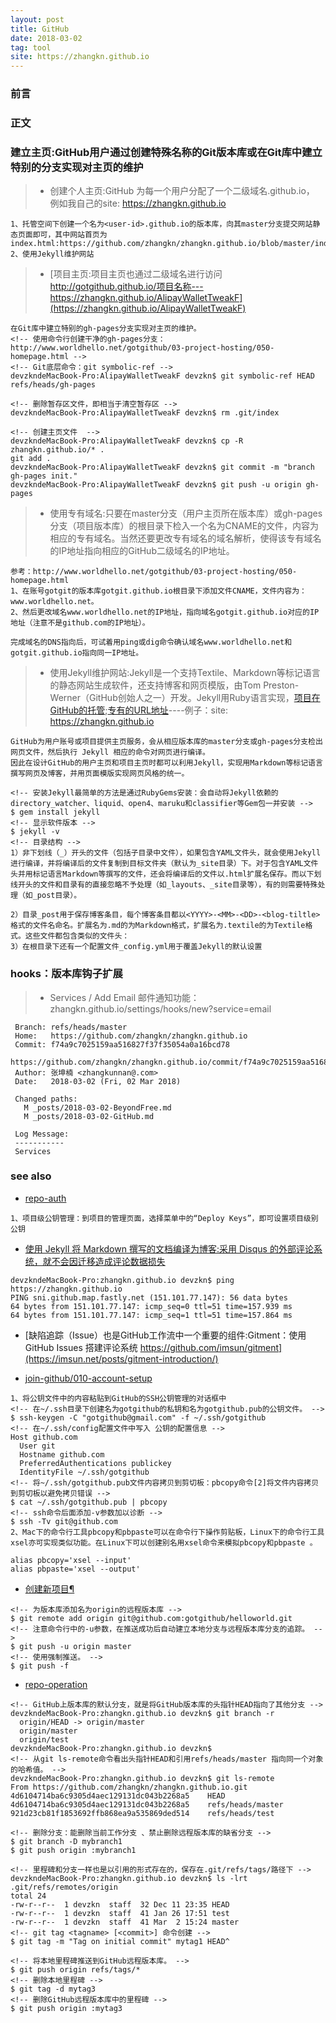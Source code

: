 ```yaml
---
layout: post
title: GitHub
date: 2018-03-02
tag: tool
site: https://zhangkn.github.io
---
```


### 前言




### 正文

### 建立主页:GitHub用户通过创建特殊名称的Git版本库或在Git库中建立特别的分支实现对主页的维护

>* 创建个人主页:GitHub 为每一个用户分配了一个二级域名<user-id>.github.io， 例如我自己的site: https://zhangkn.github.io

```
1、托管空间下创建一个名为<user-id>.github.io的版本库，向其master分支提交网站静态页面即可，其中网站首页为index.html:https://github.com/zhangkn/zhangkn.github.io/blob/master/index.html
2、使用Jekyll维护网站
```

>* [项目主页:项目主页也通过二级域名进行访问 http://gotgithub.github.io/项目名称---https://zhangkn.github.io/AlipayWalletTweakF](https://zhangkn.github.io/AlipayWalletTweakF)

```
在Git库中建立特别的gh-pages分支实现对主页的维护。
<!-- 使用命令行创建干净的gh-pages分支：http://www.worldhello.net/gotgithub/03-project-hosting/050-homepage.html -->
<!-- Git底层命令：git symbolic-ref -->
devzkndeMacBook-Pro:AlipayWalletTweakF devzkn$ git symbolic-ref HEAD refs/heads/gh-pages

<!-- 删除暂存区文件，即相当于清空暂存区 -->
devzkndeMacBook-Pro:AlipayWalletTweakF devzkn$ rm .git/index

<!-- 创建主页文件  -->
devzkndeMacBook-Pro:AlipayWalletTweakF devzkn$ cp -R zhangkn.github.io/* .
git add .
devzkndeMacBook-Pro:AlipayWalletTweakF devzkn$ git commit -m "branch gh-pages init."
devzkndeMacBook-Pro:AlipayWalletTweakF devzkn$ git push -u origin gh-pages

```


>* 使用专有域名:只要在master分支（用户主页所在版本库）或gh-pages分支（项目版本库）的根目录下检入一个名为CNAME的文件，内容为相应的专有域名。当然还要更改专有域名的域名解析，使得该专有域名的IP地址指向相应的GitHub二级域名的IP地址。

```
参考：http://www.worldhello.net/gotgithub/03-project-hosting/050-homepage.html
1、在账号gotgit的版本库gotgit.github.io根目录下添加文件CNAME，文件内容为：www.worldhello.net。
2、然后更改域名www.worldhello.net的IP地址，指向域名gotgit.github.io对应的IP地址（注意不是github.com的IP地址）。

完成域名的DNS指向后，可试着用ping或dig命令确认域名www.worldhello.net和gotgit.github.io指向同一IP地址。
```
>* 使用Jekyll维护网站:Jekyll是一个支持Textile、Markdown等标记语言的静态网站生成软件，还支持博客和网页模版，由Tom Preston-Werner（GitHub创始人之一）开发。Jekyll用Ruby语言实现，[项目在GitHub的托管](http://github.com/mojombo/jekyll/);[专有的URL地址](http://jekyllrb.com/)----例子：site: https://zhangkn.github.io

```
GitHub为用户账号或项目提供主页服务，会从相应版本库的master分支或gh-pages分支检出网页文件，然后执行 Jekyll 相应的命令对网页进行编译。
因此在设计GitHub的用户主页和项目主页时都可以利用Jekyll，实现用Markdown等标记语言撰写网页及博客，并用页面模版实现网页风格的统一。

<!-- 安装Jekyll最简单的方法是通过RubyGems安装：会自动将Jekyll依赖的directory_watcher、liquid、open4、maruku和classifier等Gem包一并安装 -->
$ gem install jekyll
<!-- 显示软件版本 -->
$ jekyll -v
<!-- 目录结构 -->
1）非下划线（_）开头的文件（包括子目录中文件），如果包含YAML文件头，就会使用Jekyll进行编译，并将编译后的文件复制到目标文件夹（默认为_site目录）下。对于包含YAML文件头并用标记语言Markdown等撰写的文件，还会将编译后的文件以.html扩展名保存。而以下划线开头的文件和目录有的直接忽略不予处理（如_layouts、_site目录等），有的则需要特殊处理（如_post目录）。

2）目录_post用于保存博客条目，每个博客条目都以<YYYY>-<MM>-<DD>-<blog-tiltle>格式的文件名命名。扩展名为.md的为Markdown格式，扩展名为.textile的为Textile格式。这些文件都包含类似的文件头：
3）在根目录下还有一个配置文件_config.yml用于覆盖Jekyll的默认设置

```


### hooks：版本库钩子扩展

>* Services / Add Email 邮件通知功能：zhangkn.github.io/settings/hooks/new?service=email 

```
 Branch: refs/heads/master
 Home:   https://github.com/zhangkn/zhangkn.github.io
 Commit: f74a9c7025159aa516827f37f35054a0a16bcd78
     https://github.com/zhangkn/zhangkn.github.io/commit/f74a9c7025159aa516827f37f35054a0a16bcd78
 Author: 张坤楠 <zhangkunnan@.com>
 Date:   2018-03-02 (Fri, 02 Mar 2018)

 Changed paths:
   M _posts/2018-03-02-BeyondFree.md
   M _posts/2018-03-02-GitHub.md

 Log Message:
 -----------
 Services
```

### see also
- [repo-auth](http://www.worldhello.net/gotgithub/03-project-hosting/030-repo-authz.html)
```
1、项目级公钥管理：到项目的管理页面，选择菜单中的“Deploy Keys”，即可设置项目级别公钥
```
- [使用 Jekyll 将 Markdown 撰写的文档编译为博客:采用 Disqus 的外部评论系统，就不会因迁移造成评论数据损失](https://zhangkn.github.io)
```
devzkndeMacBook-Pro:zhangkn.github.io devzkn$ ping https://zhangkn.github.io
PING sni.github.map.fastly.net (151.101.77.147): 56 data bytes
64 bytes from 151.101.77.147: icmp_seq=0 ttl=51 time=157.939 ms
64 bytes from 151.101.77.147: icmp_seq=1 ttl=51 time=157.864 ms
```

- [缺陷追踪（Issue）也是GitHub工作流中一个重要的组件:Gitment：使用 GitHub Issues 搭建评论系统 https://github.com/imsun/gitment](https://imsun.net/posts/gitment-introduction/)

- [join-github/010-account-setup](http://www.worldhello.net/gotgithub/02-join-github/010-account-setup.html)

```
1、将公钥文件中的内容粘贴到GitHub的SSH公钥管理的对话框中
<!-- 在~/.ssh目录下创建名为gotgithub的私钥和名为gotgithub.pub的公钥文件。 -->
$ ssh-keygen -C "gotgithub@gmail.com" -f ~/.ssh/gotgithub
<!-- 在~/.ssh/config配置文件中写入 公钥的配置信息 -->
Host github.com
  User git
  Hostname github.com
  PreferredAuthentications publickey
  IdentityFile ~/.ssh/gotgithub
<!-- 将~/.ssh/gotgithub.pub文件内容拷贝到剪切板：pbcopy命令[2]将文件内容拷贝到剪切板以避免拷贝错误 -->
$ cat ~/.ssh/gotgithub.pub | pbcopy
<!-- ssh命令后面添加-v参数加以诊断 -->
$ ssh -Tv git@github.com
2、Mac下的命令行工具pbcopy和pbpaste可以在命令行下操作剪贴板，Linux下的命令行工具xsel亦可实现类似功能。在Linux下可以创建别名用xsel命令来模拟pbcopy和pbpaste 。

alias pbcopy='xsel --input'
alias pbpaste='xsel --output'
```
- [创建新项目¶](http://www.worldhello.net/gotgithub/03-project-hosting/010-new-project.html)
```
<!-- 为版本库添加名为origin的远程版本库 -->
$ git remote add origin git@github.com:gotgithub/helloworld.git
<!-- 注意命令行中的-u参数，在推送成功后自动建立本地分支与远程版本库分支的追踪。 -->
$ git push -u origin master
<!-- 使用强制推送。 -->
$ git push -f
```
- [repo-operation](http://www.worldhello.net/gotgithub/03-project-hosting/020-repo-operation.html)

```
<!-- GitHub上版本库的默认分支，就是将GitHub版本库的头指针HEAD指向了其他分支 -->
devzkndeMacBook-Pro:zhangkn.github.io devzkn$ git branch -r
  origin/HEAD -> origin/master
  origin/master
  origin/test
devzkndeMacBook-Pro:zhangkn.github.io devzkn$ 
<!-- 从git ls-remote命令看出头指针HEAD和引用refs/heads/master 指向同一个对象的哈希值。 -->
devzkndeMacBook-Pro:zhangkn.github.io devzkn$ git ls-remote
From https://github.com/zhangkn/zhangkn.github.io.git
4d6104714ba6c9305d4aec129131dc043b2268a5	HEAD
4d6104714ba6c9305d4aec129131dc043b2268a5	refs/heads/master
921d23cb81f1853692ffb868ea9a535869ded514	refs/heads/test

<!-- 删除分支：能删除当前工作分支 、禁止删除远程版本库的缺省分支 -->
$ git branch -D mybranch1
$ git push origin :mybranch1

<!-- 里程碑和分支一样也是以引用的形式存在的，保存在.git/refs/tags/路径下 -->
devzkndeMacBook-Pro:zhangkn.github.io devzkn$ ls -lrt .git/refs/remotes/origin
total 24
-rw-r--r--  1 devzkn  staff  32 Dec 11 23:35 HEAD
-rw-r--r--  1 devzkn  staff  41 Jan 26 17:51 test
-rw-r--r--  1 devzkn  staff  41 Mar  2 15:24 master
<!-- git tag <tagname> [<commit>] 命令创建 -->
$ git tag -m "Tag on initial commit" mytag1 HEAD^

<!-- 将本地里程碑推送到GitHub远程版本库。 -->
$ git push origin refs/tags/*
<!-- 删除本地里程碑 -->
$ git tag -d mytag3
<!-- 删除GitHub远程版本库中的里程碑 -->
$ git push origin :mytag3

```